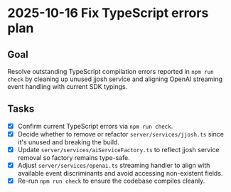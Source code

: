 # 2025-10-16 Fix TypeScript errors plan

## Goal
Resolve outstanding TypeScript compilation errors reported in `npm run check` by cleaning up unused jjosh service and aligning OpenAI streaming event handling with current SDK typings.

## Tasks
- [x] Confirm current TypeScript errors via `npm run check`.
- [x] Decide whether to remove or refactor `server/services/jjosh.ts` since it's unused and breaking the build.
- [x] Update `server/services/aiServiceFactory.ts` to reflect jjosh service removal so factory remains type-safe.
- [x] Adjust `server/services/openai.ts` streaming handler to align with available event discriminants and avoid accessing non-existent fields.
- [x] Re-run `npm run check` to ensure the codebase compiles cleanly.
